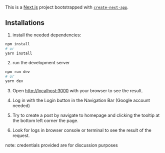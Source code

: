 This is a [Next.js](https://nextjs.org/) project bootstrapped with [`create-next-app`](https://github.com/vercel/next.js/tree/canary/packages/create-next-app).

## Installations

1. install the needed dependencies:

```bash
npm install
# or
yarn install
```

2. run the development server
```bash
npm run dev
# or
yarn dev
```

3. Open [http://localhost:3000](http://localhost:3000) with your browser to see the result.

4. Log in with the Login button in the Navigation Bar (Google account needed)

5. Try to create a post by navigate to homepage and clicking the tooltip at the bottom left corner the page.

6. Look for logs in browser console or terminal to see the result of the request.

note: credentials provided are for discussion purposes